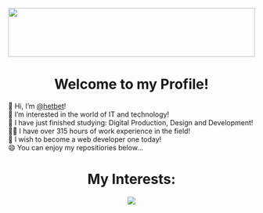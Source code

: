 <!-- Separator -->
<p align="center">
  <img src="https://github.com/hetbet/hetbet/blob/main/testing2.jpg?raw=true" width="100%" height="100px"/>
</p>

<!-- Profile -->
<h1 align="center">Welcome to my Profile!</h1>
  👋 Hi, I’m <a href="https://github.com/hetbet">@hetbet</a>!<br />
  👀 I’m interested in the world of IT and technology!<br />
  📖 I have just finished studying: Digital Production, Design and Development!<br />
  👷‍♂️ I have over 315 hours of work experience in the field!<br />
  🚧 I wish to become a web developer one today!<br />
  😄 You can enjoy my repositiories below...

<br>

<!-- Languages -->
<h1 align="center">My Interests:</h1>
<p align="center">
  <img src="https://skillicons.dev/icons?i=python,mysql,cs,github,html,css,js" />
</p>
